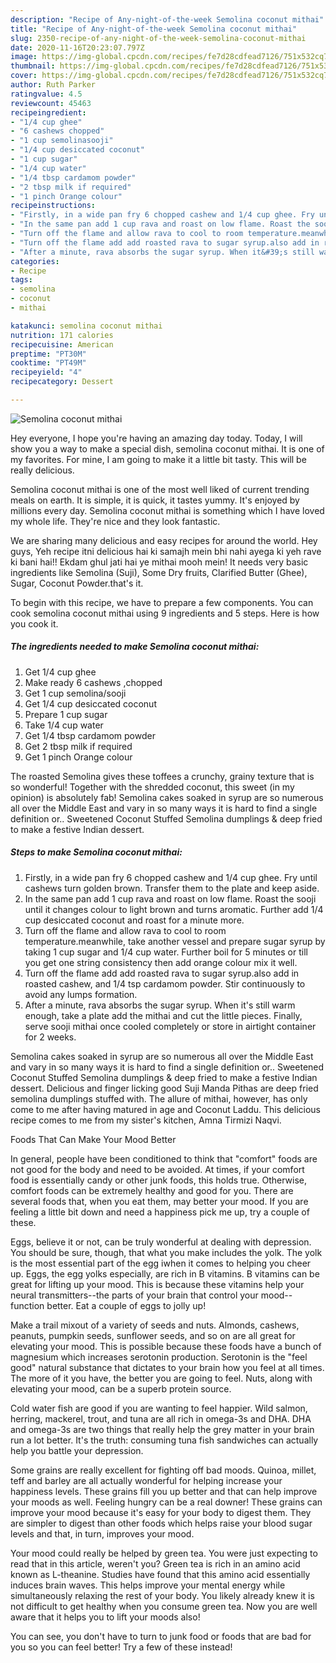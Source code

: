 ```yaml
---
description: "Recipe of Any-night-of-the-week Semolina coconut mithai"
title: "Recipe of Any-night-of-the-week Semolina coconut mithai"
slug: 2350-recipe-of-any-night-of-the-week-semolina-coconut-mithai
date: 2020-11-16T20:23:07.797Z
image: https://img-global.cpcdn.com/recipes/fe7d28cdfead7126/751x532cq70/semolina-coconut-mithai-recipe-main-photo.jpg
thumbnail: https://img-global.cpcdn.com/recipes/fe7d28cdfead7126/751x532cq70/semolina-coconut-mithai-recipe-main-photo.jpg
cover: https://img-global.cpcdn.com/recipes/fe7d28cdfead7126/751x532cq70/semolina-coconut-mithai-recipe-main-photo.jpg
author: Ruth Parker
ratingvalue: 4.5
reviewcount: 45463
recipeingredient:
- "1/4 cup ghee"
- "6 cashews chopped"
- "1 cup semolinasooji"
- "1/4 cup desiccated coconut"
- "1 cup sugar"
- "1/4 cup water"
- "1/4 tbsp cardamom powder"
- "2 tbsp milk if required"
- "1 pinch Orange colour"
recipeinstructions:
- "Firstly, in a wide pan fry 6 chopped cashew and 1/4 cup ghee. Fry until cashews turn golden brown. Transfer them to the plate and keep aside."
- "In the same pan add 1 cup rava and roast on low flame. Roast the sooji until it changes colour to light brown and turns aromatic. Further add 1/4 cup desiccated coconut and roast for a minute more."
- "Turn off the flame and allow rava to cool to room temperature.meanwhile, take another vessel and prepare sugar syrup by taking 1 cup sugar and 1/4 cup water. Further boil for 5 minutes or till you get one string consistency then add orange colour mix it well."
- "Turn off the flame add add roasted rava to sugar syrup.also add in roasted cashew, and 1/4 tsp cardamom powder. Stir continuously to avoid any lumps formation."
- "After a minute, rava absorbs the sugar syrup. When it&#39;s still warm enough, take a plate add the mithai and cut the little pieces. Finally, serve sooji mithai once cooled completely or store in airtight container for 2 weeks."
categories:
- Recipe
tags:
- semolina
- coconut
- mithai

katakunci: semolina coconut mithai 
nutrition: 171 calories
recipecuisine: American
preptime: "PT30M"
cooktime: "PT49M"
recipeyield: "4"
recipecategory: Dessert

---
```



![Semolina coconut mithai](https://img-global.cpcdn.com/recipes/fe7d28cdfead7126/751x532cq70/semolina-coconut-mithai-recipe-main-photo.jpg)

Hey everyone, I hope you're having an amazing day today. Today, I will show you a way to make a special dish, semolina coconut mithai. It is one of my favorites. For mine, I am going to make it a little bit tasty. This will be really delicious.

Semolina coconut mithai is one of the most well liked of current trending meals on earth. It is simple, it is quick, it tastes yummy. It's enjoyed by millions every day. Semolina coconut mithai is something which I have loved my whole life. They're nice and they look fantastic.

We are sharing many delicious and easy recipes for around the world. Hey guys, Yeh recipe itni delicious hai ki samajh mein bhi nahi ayega ki yeh rave ki bani hai!! Ekdam ghul jati hai ye mithai mooh mein! It needs very basic ingredients like Semolina (Suji), Some Dry fruits, Clarified Butter (Ghee), Sugar, Coconut Powder.that&#39;s it.


To begin with this recipe, we have to prepare a few components. You can cook semolina coconut mithai using 9 ingredients and 5 steps. Here is how you cook it.

<!--inarticleads1-->

##### The ingredients needed to make Semolina coconut mithai:

1. Get 1/4 cup ghee
1. Make ready 6 cashews ,chopped
1. Get 1 cup semolina/sooji
1. Get 1/4 cup desiccated coconut
1. Prepare 1 cup sugar
1. Take 1/4 cup water
1. Get 1/4 tbsp cardamom powder
1. Get 2 tbsp milk if required
1. Get 1 pinch Orange colour


The roasted Semolina gives these toffees a crunchy, grainy texture that is so wonderful! Together with the shredded coconut, this sweet (in my opinion) is absolutely fab! Semolina cakes soaked in syrup are so numerous all over the Middle East and vary in so many ways it is hard to find a single definition or.. Sweetened Coconut Stuffed Semolina dumplings &amp; deep fried to make a festive Indian dessert. 

<!--inarticleads2-->

##### Steps to make Semolina coconut mithai:

1. Firstly, in a wide pan fry 6 chopped cashew and 1/4 cup ghee. Fry until cashews turn golden brown. Transfer them to the plate and keep aside.
1. In the same pan add 1 cup rava and roast on low flame. Roast the sooji until it changes colour to light brown and turns aromatic. Further add 1/4 cup desiccated coconut and roast for a minute more.
1. Turn off the flame and allow rava to cool to room temperature.meanwhile, take another vessel and prepare sugar syrup by taking 1 cup sugar and 1/4 cup water. Further boil for 5 minutes or till you get one string consistency then add orange colour mix it well.
1. Turn off the flame add add roasted rava to sugar syrup.also add in roasted cashew, and 1/4 tsp cardamom powder. Stir continuously to avoid any lumps formation.
1. After a minute, rava absorbs the sugar syrup. When it&#39;s still warm enough, take a plate add the mithai and cut the little pieces. Finally, serve sooji mithai once cooled completely or store in airtight container for 2 weeks.


Semolina cakes soaked in syrup are so numerous all over the Middle East and vary in so many ways it is hard to find a single definition or.. Sweetened Coconut Stuffed Semolina dumplings &amp; deep fried to make a festive Indian dessert. Delicious and finger licking good Suji Manda Pithas are deep fried semolina dumplings stuffed with. The allure of mithai, however, has only come to me after having matured in age and Coconut Laddu. This delicious recipe comes to me from my sister&#39;s kitchen, Amna Tirmizi Naqvi. 

Foods That Can Make Your Mood Better


In general, people have been conditioned to think that "comfort" foods are not good for the body and need to be avoided. At times, if your comfort food is essentially candy or other junk foods, this holds true. Otherwise, comfort foods can be extremely healthy and good for you. There are several foods that, when you eat them, may better your mood. If you are feeling a little bit down and need a happiness pick me up, try a couple of these.

Eggs, believe it or not, can be truly wonderful at dealing with depression. You should be sure, though, that what you make includes the yolk. The yolk is the most essential part of the egg iwhen it comes to helping you cheer up. Eggs, the egg yolks especially, are rich in B vitamins. B vitamins can be great for lifting up your mood. This is because these vitamins help your neural transmitters--the parts of your brain that control your mood--function better. Eat a couple of eggs to jolly up!

Make a trail mixout of a variety of seeds and nuts. Almonds, cashews, peanuts, pumpkin seeds, sunflower seeds, and so on are all great for elevating your mood. This is possible because these foods have a bunch of magnesium which increases serotonin production. Serotonin is the "feel good" natural substance that dictates to your brain how you feel at all times. The more of it you have, the better you are going to feel. Nuts, along with elevating your mood, can be a superb protein source.

Cold water fish are good if you are wanting to feel happier. Wild salmon, herring, mackerel, trout, and tuna are all rich in omega-3s and DHA. DHA and omega-3s are two things that really help the grey matter in your brain run a lot better. It's the truth: consuming tuna fish sandwiches can actually help you battle your depression. 

Some grains are really excellent for fighting off bad moods. Quinoa, millet, teff and barley are all actually wonderful for helping increase your happiness levels. These grains fill you up better and that can help improve your moods as well. Feeling hungry can be a real downer! These grains can improve your mood because it's easy for your body to digest them. They are simpler to digest than other foods which helps raise your blood sugar levels and that, in turn, improves your mood.

Your mood could really be helped by green tea. You were just expecting to read that in this article, weren't you? Green tea is rich in an amino acid known as L-theanine. Studies have found that this amino acid essentially induces brain waves. This helps improve your mental energy while simultaneously relaxing the rest of your body. You likely already knew it is not difficult to get healthy when you consume green tea. Now you are well aware that it helps you to lift your moods also!

You can see, you don't have to turn to junk food or foods that are bad for you so you can feel better! Try a few of these instead!

